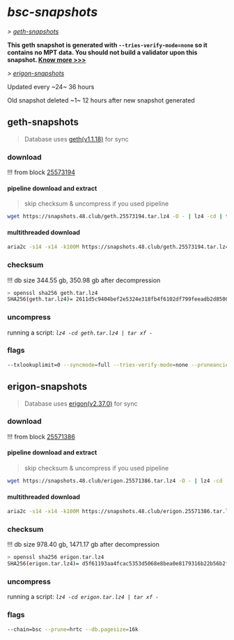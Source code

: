 # *bsc-snapshots*


*\> [geth-snapshots](#geth-snapshots)*

**This geth snapshot is generated with `--tries-verify-mode=none` so it contains no MPT data. You should not build a validator upon this snapshot. [Know more >>>](https://github.com/bnb-chain/bsc/pull/926)**

*\> [erigon-snapshots](#erigon-snapshots)*

Updated every ~24~ 36 hours

Old snapshot deleted ~1~ 12 hours after new snapshot generated

## geth-snapshots


> Database uses [geth(v1.1.18)](https://github.com/bnb-chain/bsc/releases/tag/v1.1.18) for sync


### download

<!-- begin_geth -->

!!! from block [25573194](https://bscscan.com/block/25573194)

#### pipeline download and extract
> skip checksum & uncompress if you used pipeline
```bash
wget https://snapshots.48.club/geth.25573194.tar.lz4 -O - | lz4 -cd | tar xf -
```

#### multithreaded download

```bash
aria2c -s14 -x14 -k100M https://snapshots.48.club/geth.25573194.tar.lz4 -o geth.tar.lz4
```


### checksum

!!! db size 344.55 gb, 350.98 gb after decompression
```bash
> openssl sha256 geth.tar.lz4
SHA256(geth.tar.lz4)= 2611d5c9404bef2e5324e318fb4f6102df799feeadb2d8500f26c6e9d3937835
```

<!-- end_geth -->

### uncompress


running a script: _`lz4 -cd geth.tar.lz4 | tar xf -`_


### flags


```bash
--txlookuplimit=0 --syncmode=full --tries-verify-mode=none --pruneancient=true --diffblock=5000
```


## erigon-snapshots


> Database uses [erigon(v2.37.0)](https://github.com/ledgerwatch/erigon/releases/tag/v2.37.0) for sync


### download

<!-- begin_erigon -->

!!! from block [25571386](https://bscscan.com/block/25571386)

#### pipeline download and extract
> skip checksum & uncompress if you used pipeline
```bash
wget https://snapshots.48.club/erigon.25571386.tar.lz4 -O - | lz4 -cd | tar xf -
```

#### multithreaded download

```bash
aria2c -s14 -x14 -k100M https://snapshots.48.club/erigon.25571386.tar.lz4 -o erigon.tar.lz4
```


### checksum

!!! db size 978.40 gb, 1471.17 gb after decompression
```bash
> openssl sha256 erigon.tar.lz4
SHA256(erigon.tar.lz4)= d5f61193aa4fcac5353d5068e8bea0e8179316b22b56b2fe572e855aef2c7318
```

<!-- end_erigon -->


### uncompress


running a script: _`lz4 -cd erigon.tar.lz4 | tar xf -`_


### flags


```bash
--chain=bsc --prune=hrtc --db.pagesize=16k
```
